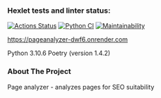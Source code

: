 ### Hexlet tests and linter status:
[![Actions Status](https://github.com/LeitoKonor/python-project-83/workflows/hexlet-check/badge.svg)](https://github.com/LeitoKonor/python-project-83/actions)
[![Python CI](https://github.com/LeitoKonor/python-project-83/actions/workflows/python.yml/badge.svg)](https://github.com/LeitoKonor/python-project-83/actions/workflows/python.yml)
[![Maintainability](https://api.codeclimate.com/v1/badges/57ac4e97f1a8817b034a/maintainability)](https://codeclimate.com/github/LeitoKonor/python-project-83/maintainability)

https://pageanalyzer-dwf6.onrender.com

Python 3.10.6 Poetry (version 1.4.2)

### About The Project

Page analyzer - analyzes pages for SEO suitability
